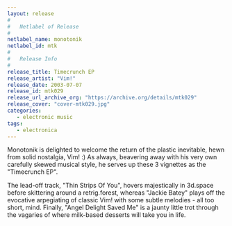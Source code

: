 ```yaml
---
layout: release
#
#   Netlabel of Release
#
netlabel_name: monotonik
netlabel_id: mtk
#
#   Release Info
#
release_title: Timecrunch EP
release_artist: "Vim!"
release_date: 2003-07-07
release_id: mtk029
release_url_archive_org: "https://archive.org/details/mtk029"
release_cover: "cover-mtk029.jpg"
categories:
   - electronic music
tags:
   - electronica
---
```

Monotonik is delighted to welcome the return of the plastic inevitable, hewn from solid nostalgia, Vim! :) As always, beavering away with his very own carefully skewed musical style, he serves up these 3 vignettes as the "Timecrunch EP".

The lead-off track, "Thin Strips Of You", hovers majestically in 3d.space before skittering around a retrig.forest, whereas "Jackie Batey" plays off the evocative arpegiating of classic Vim! with some subtle melodies - all too short, mind. Finally, "Angel Delight Saved Me" is a jaunty little trot through the vagaries of where milk-based desserts will take you in life. 



